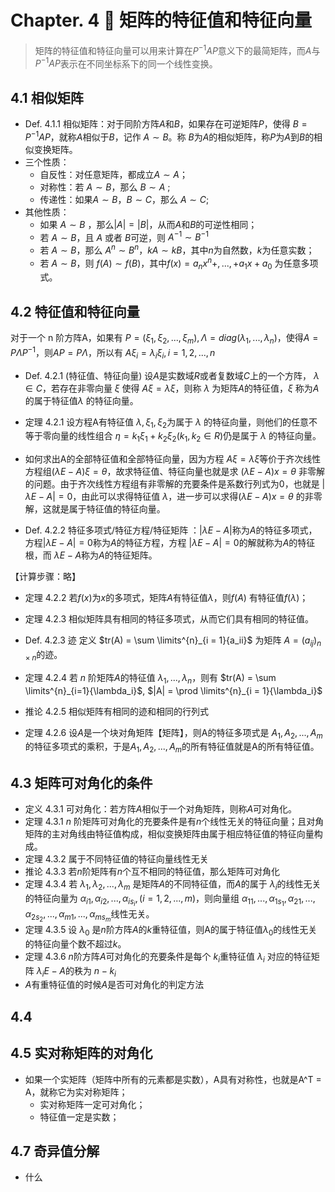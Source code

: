 # Chapter. 4 🐳 矩阵的特征值和特征向量

> 矩阵的特征值和特征向量可以用来计算在$P^{-1}AP$意义下的最简矩阵，而$A$与$P^{-1}AP$表示在不同坐标系下的同一个线性变换。

## 4.1 相似矩阵
- Def. 4.1.1 相似矩阵：对于同阶方阵$A$和$B$，如果存在可逆矩阵$P$，使得 $B= P^{-1}AP$，就称$A$相似于$B$，记作 $A \sim B$。称 $B$为$A$的相似矩阵，称$P$为$A$到$B$的相似变换矩阵。
- 三个性质：
    - 自反性：对任意矩阵，都成立$A \sim A$；
    - 对称性：若 $A \sim B$，那么 $B \sim A$ ;
    - 传递性：如果$A \sim B， B \sim C$，那么 $A \sim C$;
- 其他性质：
    - 如果 $A \sim B$ ，那么$|A| = |B|$，从而$A$和$B$的可逆性相同；
    - 若 $A \sim B$，且 $A$ 或者 $B$可逆，则 $A^{-1} \sim B^{-1}$
    - 若 $A \sim B$，那么 $A^{n} \sim B^{n}，kA \sim kB$，其中$n$为自然数，$k$为任意实数；
    - 若 $A \sim B$，则 $f(A) \sim f(B)$，其中$f(x) = a_n x^{n} +,..., + a_1 x + a_0$ 为任意多项式。

## 4.2 特征值和特征向量

对于一个 n 阶方阵A，如果有 $P = (\xi_1, \xi_2, ..., \xi_m), \Lambda = diag(\lambda_1,...,\lambda_n)$，使得$A = P \Lambda P^{-1}$，则$AP = P\Lambda$，所以有 $A\xi_i = \lambda_i \xi_i, i = 1,2,...,n$ 

- Def. 4.2.1 (特征值、特征向量) 设$A$是实数域$R$或者复数域$C$上的一个方阵， $\lambda \in C$，若存在非零向量 $\xi$ 使得 $A \xi =\lambda \xi$，则称 $\lambda$ 为矩阵$A$的特征值，$\xi$ 称为$A$的属于特征值$\lambda$ 的特征向量。

- 定理 4.2.1 设方程A有特征值 $\lambda, \xi_1, \xi_2$为属于 $\lambda$ 的特征向量，则他们的任意不等于零向量的线性组合 $\eta = k_1 \xi_1 + k_2 \xi_2 (k_1, k_2 \in R)$仍是属于 $\lambda$ 的特征向量。
- 如何求出A的全部特征值和全部特征向量，因为方程 $A \xi = \lambda \xi$等价于齐次线性方程组$(\lambda E - A)\xi = \theta$，故求特征值、特征向量也就是求 $(\lambda E - A)x = \theta$ 非零解的问题。由于齐次线性方程组有非零解的充要条件是系数行列式为0，也就是 $|\lambda E - A| = 0$，由此可以求得特征值 $\lambda$，进一步可以求得$(\lambda E - A)x = \theta$ 的非零解，这就是属于特征值的特征向量。

- Def. 4.2.2 特征多项式/特征方程/特征矩阵 ：$|\lambda E - A|$称为$A$的特征多项式，方程$|\lambda E - A| = 0$称为$A$的特征方程，方程 $|\lambda E - A| = 0$的解就称为$A$的特征根，而 $\lambda E - A$称为$A$的特征矩阵。
  
【计算步骤：略】

- 定理 4.2.2 若$f(x)$为$x$的多项式，矩阵$A$有特征值$\lambda$，则$f(A)$ 有特征值$f(\lambda)$；

- 定理 4.2.3 相似矩阵具有相同的特征多项式，从而它们具有相同的特征值。
- Def. 4.2.3 迹 定义 $tr(A) = \sum \limits^{n}_{i = 1}{a_ii}$ 为矩阵 $A = (a_{ij})_{n \times n}$的迹。
- 定理 4.2.4 若 $n$ 阶矩阵$A$的特征值 $\lambda_1, ... , \lambda_n$，则有 $tr(A) = \sum \limits^{n}_{i=1}{\lambda_i}$, $|A| = \prod \limits^{n}_{i = 1}{\lambda_i}$
- 推论 4.2.5 相似矩阵有相同的迹和相同的行列式
- 定理 4.2.6 设$A$是一个块对角矩阵【矩阵】，则A的特征多项式是 $A_1, A_2, ... , A_m$的特征多项式的乘积，于是$A_1, A_2, ..., A_m$的所有特征值就是A的所有特征值。

## 4.3 矩阵可对角化的条件

- 定义 4.3.1 可对角化：若方阵$A$相似于一个对角矩阵，则称$A$可对角化。
- 定理 4.3.1 $n$ 阶矩阵可对角化的充要条件是有$n$个线性无关的特征向量；且对角矩阵的主对角线由特征值构成，相似变换矩阵由属于相应特征值的特征向量构成。
- 定理 4.3.2 属于不同特征值的特征向量线性无关
- 推论 4.3.3 若$n$阶矩阵有$n$个互不相同的特征值，那么矩阵可对角化
- 定理 4.3.4 若 $\lambda_1, \lambda_2, ..., \lambda_m$ 是矩阵$A$的不同特征值，而$A$的属于 $\lambda_i$的线性无关的特征向量为 $\alpha_{i1},\alpha_{i2},...,\alpha_{is_i}, ( i = 1,2,...,m)$，则向量组 $\alpha_{11}, ...,\alpha_{1s_1}, \alpha_{21},...,\alpha_{2s_2},...,\alpha_{m1},...,\alpha_{ms_m}$线性无关。
- 定理 4.3.5 设 $\lambda_0$ 是$n$阶方阵$A$的$k$重特征值，则A的属于特征值$\lambda_0$的线性无关的特征向量个数不超过$k$。
- 定理 4.3.6 $n$阶方阵$A$可对角化的充要条件是每个 $k_i$重特征值 $\lambda_i$ 对应的特征矩阵 $\lambda_i E- A$的秩为 $n - k_i$
-  $A$有重特征值的时候$A$是否可对角化的判定方法


## 4.4 

## 4.5 实对称矩阵的对角化

- 如果一个实矩阵（矩阵中所有的元素都是实数），A具有对称性，也就是A^T = A，就称它为实对称矩阵；
    - 实对称矩阵一定可对角化；
    - 特征值一定是实数；


## 4.7 奇异值分解

- 什么